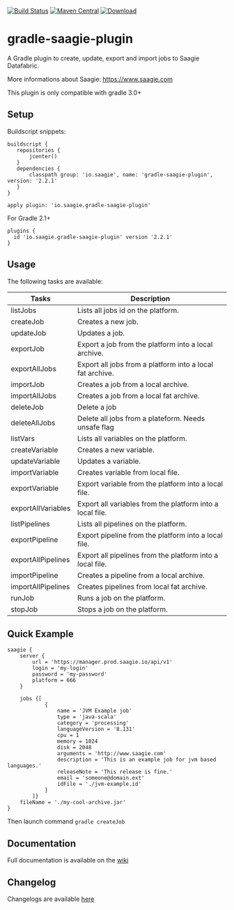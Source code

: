 [![Build Status](https://travis-ci.org/saagie/gradle-saagie-plugin.svg?branch=master)](https://travis-ci.org/saagie/gradle-saagie-plugin)
[![Maven Central](https://maven-badges.herokuapp.com/maven-central/io.saagie/gradle-saagie-plugin/badge.svg)](https://maven-badges.herokuapp.com/maven-central/io.saagie/gradle-saagie-plugin)
[![Download](https://api.bintray.com/packages/bintray/jcenter/io.saagie%3Agradle-saagie-plugin/images/download.svg) ](https://bintray.com/bintray/jcenter/io.saagie%3Agradle-saagie-plugin/_latestVersion)

# gradle-saagie-plugin

A Gradle plugin to create, update, export and import jobs to Saagie Datafabric.

More informations about Saagie: https://www.saagie.com

This plugin is only compatible with gradle 3.0+

## Setup

Buildscript snippets:

```
buildscript {
   repositories {
       jcenter()
   }
   dependencies {
       classpath group: 'io.saagie', name: 'gradle-saagie-plugin', version: '2.2.1'
   }
}

apply plugin: 'io.saagie.gradle-saagie-plugin'
```

For Gradle 2.1+
```
plugins {
  id 'io.saagie.gradle-saagie-plugin' version '2.2.1'
}
```

## Usage

The following tasks are available:

| Tasks              | Description                                               |
|--------------------|-----------------------------------------------------------|
| listJobs           | Lists all jobs id on the platform.                        |
| createJob          | Creates a new job.                                        |
| updateJob          | Updates a job.                                            |
| exportJob          | Export a job from the platform into a local archive.      |
| exportAllJobs      | Export all jobs from a platform into a local fat archive. |
| importJob          | Creates a job from a local archive.                       |
| importAllJobs      | Creates a job from a local fat archive.                   |
| deleteJob          | Delete a job                                              |
| deleteAllJobs      | Delete all jobs from a plateform. Needs unsafe flag       |
| listVars           | Lists all variables on the platform.                      |
| createVariable     | Creates a new variable.                                   |
| updateVariable     | Updates a variable.                                       |
| importVariable     | Creates variable from local file.                         |
| exportVariable     | Export variable from the platform into a local file.      |
| exportAllVariables | Export all variables from the platform into a local file. |
| listPipelines      | Lists all pipelines on the platform.                      |
| exportPipeline     | Export pipeline from the platform into a local file.      |
| exportAllPipelines | Export all pipelines from the platform into a local file. |
| importPipeline     | Creates a pipeline from a local archive.                  |
| importAllPipelines | Creates pipelines from local fat archive.                 | 
| runJob             | Runs a job on the platform.                               |
| stopJob            | Stops a job on the platform.                              |

## Quick Example
```
saagie {
    server {
        url = 'https://manager.prod.saagie.io/api/v1'
        login = 'my-login'
        password = 'my-password'
        platform = 666
    }

    jobs {[
            {
                name = 'JVM Example job'
                type = 'java-scala'
                category = 'processing'
                languageVersion = '8.131'
                cpu = 1
                memory = 1024
                disk = 2048
                arguments = 'http://www.saagie.com'
                description = 'This is an example job for jvm based languages.'
                releaseNote = 'This release is fine.'
                email = 'someone@domain.ext'
                idFile = './jvm-example.id'
            }
        ]}
    fileName = './my-cool-archive.jar'
}
```
Then launch command ```gradle createJob```

## Documentation
Full documentation is available on the [wiki](https://github.com/saagie/gradle-saagie-plugin/wiki)

## Changelog

Changelogs are available [here](https://github.com/saagie/gradle-saagie-plugin/releases)

